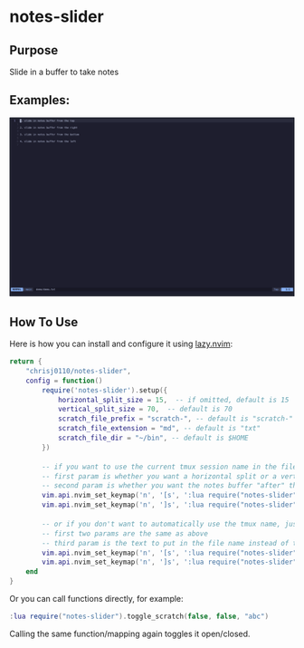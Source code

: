 # notes-slider

## Purpose

Slide in a buffer to take notes

## Examples:

![examples](demo/demo.gif)

## How To Use

Here is how you can install and configure it using [lazy.nvim](https://github.com/folke/lazy.nvim):

```lua
return {
    "chrisj0110/notes-slider",
    config = function()
        require('notes-slider').setup({
            horizontal_split_size = 15,  -- if omitted, default is 15
            vertical_split_size = 70,  -- default is 70
            scratch_file_prefix = "scratch-", -- default is "scratch-"
            scratch_file_extension = "md", -- default is "txt"
            scratch_file_dir = "~/bin", -- default is $HOME
        })

        -- if you want to use the current tmux session name in the file name, call toggle_scratch_using_tmux_name()
        -- first param is whether you want a horizontal split or a vertical split
        -- second param is whether you want the notes buffer "after" the current one (i.e. "right"/"below" the current one, depending on horizontal vs vertical)
        vim.api.nvim_set_keymap('n', '[s', ':lua require("notes-slider").toggle_scratch_using_tmux_name(false, false)<CR>', { noremap = true, silent = true })
        vim.api.nvim_set_keymap('n', ']s', ':lua require("notes-slider").toggle_scratch_using_tmux_name(true, true)<CR>', { noremap = true, silent = true })

        -- or if you don't want to automatically use the tmux name, just call toggle_scratch()
        -- first two params are the same as above
        -- third param is the text to put in the file name instead of the tmux session name
        vim.api.nvim_set_keymap('n', '[s', ':lua require("notes-slider").toggle_scratch(false, false, "abc")<CR>', { noremap = true, silent = true })
        vim.api.nvim_set_keymap('n', ']s', ':lua require("notes-slider").toggle_scratch(true, true, "abc")<CR>', { noremap = true, silent = true })
    end
}
```

Or you can call functions directly, for example:

```lua
:lua require("notes-slider").toggle_scratch(false, false, "abc")
```

Calling the same function/mapping again toggles it open/closed.

